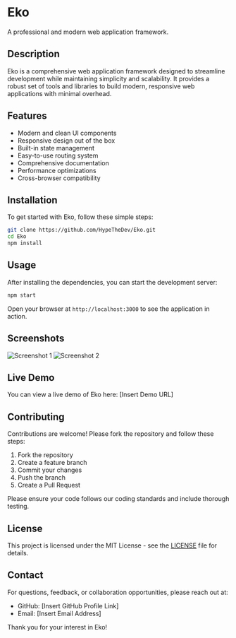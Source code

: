# Eko

A professional and modern web application framework.

## Description

Eko is a comprehensive web application framework designed to streamline development while maintaining simplicity and scalability. It provides a robust set of tools and libraries to build modern, responsive web applications with minimal overhead.

## Features

- Modern and clean UI components
- Responsive design out of the box
- Built-in state management
- Easy-to-use routing system
- Comprehensive documentation
- Performance optimizations
- Cross-browser compatibility

## Installation

To get started with Eko, follow these simple steps:

```bash
git clone https://github.com/HypeTheDev/Eko.git
cd Eko
npm install
```

## Usage

After installing the dependencies, you can start the development server:

```bash
npm start
```

Open your browser at `http://localhost:3000` to see the application in action.

## Screenshots

![Screenshot 1](./screenshots/screenshot1.png)
![Screenshot 2](./screenshots/screenshot2.png)

## Live Demo

You can view a live demo of Eko here: [Insert Demo URL]

## Contributing

Contributions are welcome! Please fork the repository and follow these steps:

1. Fork the repository
2. Create a feature branch
3. Commit your changes
4. Push the branch
5. Create a Pull Request

Please ensure your code follows our coding standards and include thorough testing.

## License

This project is licensed under the MIT License - see the [LICENSE](LICENSE) file for details.

## Contact

For questions, feedback, or collaboration opportunities, please reach out at:
- GitHub: [Insert GitHub Profile Link]
- Email: [Insert Email Address]

Thank you for your interest in Eko!
